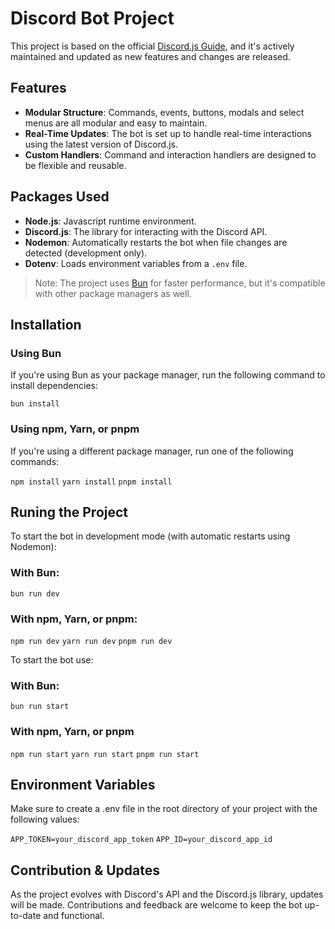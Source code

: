 <h1>Discord Bot Project</h1>

<p> This project is based on the official <a rel="noopener" target="_new" href="https://discordjs.guide/#before-you-begin">Discord.js Guide</a>, and it's actively maintained and updated as new features and changes are released.</p>

<h2>Features</h2>
<ul>
<li>
<strong>Modular Structure</strong>: Commands, events, buttons, modals and select menus are all modular and easy to maintain.
</li>
<li>
<strong>Real-Time Updates</strong>: The bot is set up to handle real-time interactions using the latest version of Discord.js.
</li>
<li>
<strong>Custom Handlers</strong>: Command and interaction handlers are designed to be flexible and reusable.
</li>
</ul>

<h2>Packages Used</h2>
<ul> <li><strong>Node.js</strong>: Javascript runtime environment. </li>
<li><strong>Discord.js</strong>: The library for interacting with the Discord API. </li>
<li><strong>Nodemon</strong>: Automatically restarts the bot when file changes are detected (development only).</li>
<li><strong>Dotenv</strong>: Loads environment variables from a <code>.env</code> file.</li>
 </ul>

> Note: The project uses [Bun](https://bun.sh/) for faster performance, but it's compatible with other package managers as well.

<h2>Installation</h2>
<h3>Using Bun</h3>
<p>If you're using Bun as your package manager, run the following command to install dependencies:</p>

`bun install `

<h3>Using npm, Yarn, or pnpm</h3>
<p>If you're using a different package manager, run one of the following commands:</p>

`npm install`
`yarn install`
`pnpm install`

<h2>Runing the Project</h2>
<p>To start the bot in development mode (with automatic restarts using Nodemon):</p>
<h3>With Bun:</h3>

`bun run dev`

<h3>With npm, Yarn, or pnpm:</h3>

`npm run dev` `yarn run dev` `pnpm run dev`

<p>To start the bot use:</p>
<h3>With Bun:</h3>

`bun run start`

<h3>With npm, Yarn, or pnpm</h3>

`npm run start` `yarn run start` `pnpm run start`

<h2>Environment Variables</h2>
<p>Make sure to create a .env file in the root directory of your project with the following values:</p>

`APP_TOKEN=your_discord_app_token`
`APP_ID=your_discord_app_id`

<h2>Contribution & Updates</h2>
<p>As the project evolves with Discord's API and the Discord.js library, updates will be made. Contributions and feedback are welcome to keep the bot up-to-date and functional.</p>

